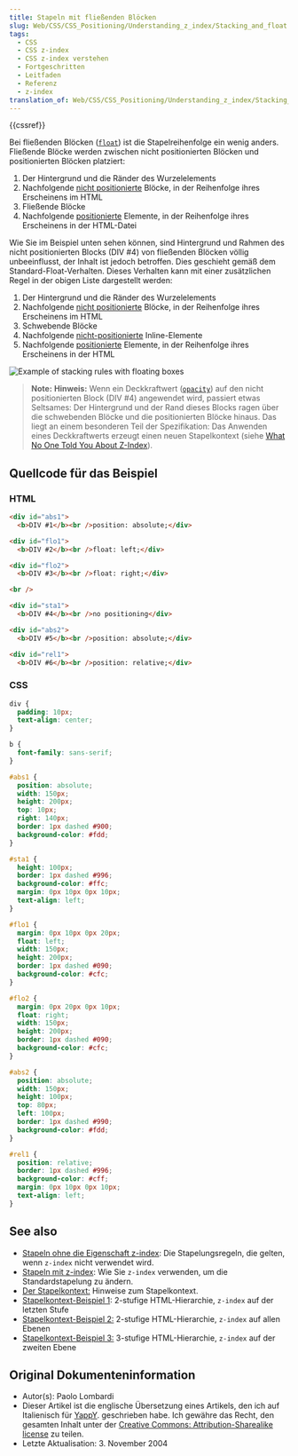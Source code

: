 ```yaml
---
title: Stapeln mit fließenden Blöcken
slug: Web/CSS/CSS_Positioning/Understanding_z_index/Stacking_and_float
tags:
  - CSS
  - CSS z-index
  - CSS z-index verstehen
  - Fortgeschritten
  - Leitfaden
  - Referenz
  - z-index
translation_of: Web/CSS/CSS_Positioning/Understanding_z_index/Stacking_and_float
---
```

{{cssref}}

Bei fließenden Blöcken ([`float`](/de/docs/Web/CSS/float)) ist die Stapelreihenfolge ein wenig anders. Fließende Blöcke werden zwischen nicht positionierten Blöcken und positionierten Blöcken platziert:

1.  Der Hintergrund und die Ränder des Wurzelelements
2.  Nachfolgende [nicht positionierte](/de/docs/Web/CSS/position#Types_of_positioning) Blöcke, in der Reihenfolge ihres Erscheinens im HTML
3.  Fließende Blöcke
4.  Nachfolgende [positionierte](/de/docs/Web/CSS/position#Types_of_positioning) Elemente, in der Reihenfolge ihres Erscheinens in der HTML-Datei

Wie Sie im Beispiel unten sehen können, sind Hintergrund und Rahmen des nicht positionierten Blocks (DIV #4) von fließenden Blöcken völlig unbeeinflusst, der Inhalt ist jedoch betroffen. Dies geschieht gemäß dem Standard-Float-Verhalten. Dieses Verhalten kann mit einer zusätzlichen Regel in der obigen Liste dargestellt werden:

1.  Der Hintergrund und die Ränder des Wurzelelements
2.  Nachfolgende [nicht positionierte](/de/docs/Web/CSS/position#Types_of_positioning) Blöcke, in der Reihenfolge ihres Erscheinens im HTML
3.  Schwebende Blöcke
4.  Nachfolgende [nicht-positionierte](/de/docs/Web/CSS/position#Types_of_positioning) Inline-Elemente
5.  Nachfolgende [positionierte](/de/docs/Web/CSS/position#Types_of_positioning) Elemente, in der Reihenfolge ihres Erscheinens in der HTML

![Example of stacking rules with floating boxes](/@api/deki/files/911/=Understanding_zindex_02.png)

> **Note:** **Hinweis:** Wenn ein Deckkraftwert ([`opacity`](/de/docs/Web/CSS/opacity)) auf den nicht positionierten Block (DIV #4) angewendet wird, passiert etwas Seltsames: Der Hintergrund und der Rand dieses Blocks ragen über die schwebenden Blöcke und die positionierten Blöcke hinaus. Das liegt an einem besonderen Teil der Spezifikation: Das Anwenden eines Deckkraftwerts erzeugt einen neuen Stapelkontext (siehe [What No One Told You About Z-Index](https://philipwalton.com/articles/what-no-one-told-you-about-z-index/)).

## Quellcode für das Beispiel

### HTML

```html
<div id="abs1">
  <b>DIV #1</b><br />position: absolute;</div>

<div id="flo1">
  <b>DIV #2</b><br />float: left;</div>

<div id="flo2">
  <b>DIV #3</b><br />float: right;</div>

<br />

<div id="sta1">
  <b>DIV #4</b><br />no positioning</div>

<div id="abs2">
  <b>DIV #5</b><br />position: absolute;</div>

<div id="rel1">
  <b>DIV #6</b><br />position: relative;</div>
```

### CSS

```css
div {
  padding: 10px;
  text-align: center;
}

b {
  font-family: sans-serif;
}

#abs1 {
  position: absolute;
  width: 150px;
  height: 200px;
  top: 10px;
  right: 140px;
  border: 1px dashed #900;
  background-color: #fdd;
}

#sta1 {
  height: 100px;
  border: 1px dashed #996;
  background-color: #ffc;
  margin: 0px 10px 0px 10px;
  text-align: left;
}

#flo1 {
  margin: 0px 10px 0px 20px;
  float: left;
  width: 150px;
  height: 200px;
  border: 1px dashed #090;
  background-color: #cfc;
}

#flo2 {
  margin: 0px 20px 0px 10px;
  float: right;
  width: 150px;
  height: 200px;
  border: 1px dashed #090;
  background-color: #cfc;
}

#abs2 {
  position: absolute;
  width: 150px;
  height: 100px;
  top: 80px;
  left: 100px;
  border: 1px dashed #990;
  background-color: #fdd;
}

#rel1 {
  position: relative;
  border: 1px dashed #996;
  background-color: #cff;
  margin: 0px 10px 0px 10px;
  text-align: left;
}
```

## See also

- [Stapeln ohne die Eigenschaft z-index](/de/docs/Web/CSS/CSS_Positioning/Understanding_z_index/Stacking_without_z-index): Die Stapelungsregeln, die gelten, wenn `z-index` nicht verwendet wird.
- [Stapeln mit z-index](/de/docs/Web/CSS/CSS_Positioning/Understanding_z_index/Adding_z-index): Wie Sie `z-index` verwenden, um die Standardstapelung zu ändern.
- [Der Stapelkontext:](/de/docs/Web/CSS/CSS_Positioning/Understanding_z_index/Stacking_context_example_1) Hinweise zum Stapelkontext.
- [Stapelkontext-Beispiel 1](/de/docs/Web/CSS/CSS_Positioning/Understanding_z_index/Stacking_context_example_1): 2-stufige HTML-Hierarchie, `z-index` auf der letzten Stufe
- [Stapelkontext-Beispiel 2:](/de/docs/Web/CSS/CSS_Positioning/Understanding_z_index/Stacking_context_example_2) 2-stufige HTML-Hierarchie, `z-index` auf allen Ebenen
- [Stapelkontext-Beispiel 3:](/de/docs/Web/CSS/CSS_Positioning/Understanding_z_index/Stacking_context_example_3) 3-stufige HTML-Hierarchie, `z-index` auf der zweiten Ebene

## Original Dokumenteninformation

- Autor(s): Paolo Lombardi
- Dieser Artikel ist die englische Übersetzung eines Artikels, den ich auf Italienisch für [YappY](http://www.yappy.it). geschrieben habe. Ich gewähre das Recht, den gesamten Inhalt unter der [Creative Commons: Attribution-Sharealike license](http://creativecommons.org/licenses/by-sa/2.0/) zu teilen.
- Letzte Aktualisation: 3. November 2004
